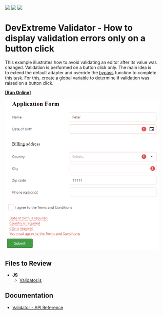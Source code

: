 <!-- default badges list -->
![](https://img.shields.io/endpoint?url=https://codecentral.devexpress.com/api/v1/VersionRange/128584732/16.1.6%2B)
[![](https://img.shields.io/badge/Open_in_DevExpress_Support_Center-FF7200?style=flat-square&logo=DevExpress&logoColor=white)](https://supportcenter.devexpress.com/ticket/details/T451354)
[![](https://img.shields.io/badge/📖_How_to_use_DevExpress_Examples-e9f6fc?style=flat-square)](https://docs.devexpress.com/GeneralInformation/403183)
<!-- default badges end -->

#  DevExtreme Validator - How to display validation errors only on a button click

This example illustrates how to avoid validating an editor after its value was changed. Validation is performed on a button click only. The main idea is to extend the default adapter and override the <a href="https://js.devexpress.com/Documentation/ApiReference/UI_Widgets/dxValidator/Configuration/adapter/#bypass">bypass</a> function to complete this task. For this, create a global variable to determine if validation was raised on a button click.<br>

<!-- run online -->
**[[Run Online]](https://codecentral.devexpress.com/128584732/)**
<!-- run online end -->

<div align="center"><img alt="DevExtreme Validator - How to display validation errors only on a button click" src="validator_after_submit.png" /></div>

## Files to Review

- **JS**
    - [Validator.js](./JS/Validator.js)

## Documentation

- [Validator - API Reference](https://js.devexpress.com/Documentation/ApiReference/UI_Components/dxValidator/)

